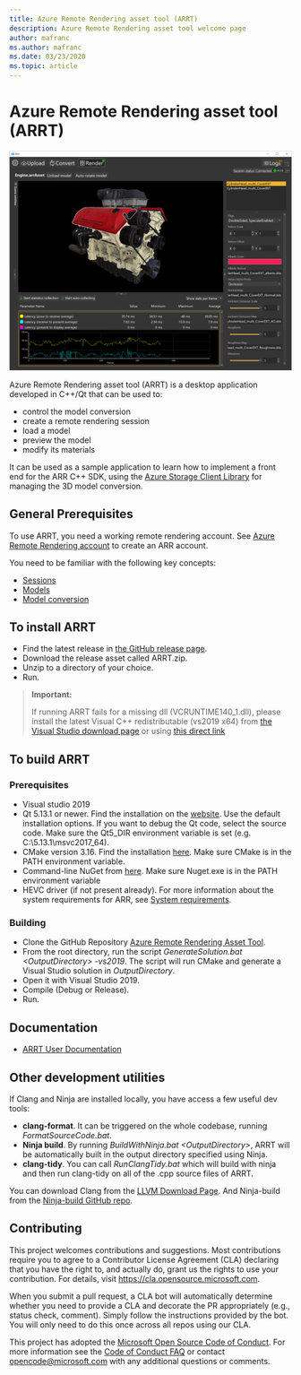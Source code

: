 ```yaml
---
title: Azure Remote Rendering asset tool (ARRT)
description: Azure Remote Rendering asset tool welcome page
author: mafranc
ms.author: mafranc
ms.date: 03/23/2020
ms.topic: article
---
```


# Azure Remote Rendering asset tool (ARRT)

![ARRT material editing view](Documentation/media/ARRT.png)

Azure Remote Rendering asset tool (ARRT) is a desktop application developed in C++/Qt that can be used to:

* control the model conversion
* create a remote rendering session
* load a model
* preview the model
* modify its materials

It can be used as a sample application to learn how to implement a front end for the ARR C++ SDK, using the [Azure Storage Client Library](https://github.com/Azure/azure-storage-cpp) for managing the 3D model conversion.

## General Prerequisites

To use ARRT, you need a working remote rendering account. See [Azure Remote Rendering account](https://docs.microsoft.com/azure/remote-rendering/how-tos/create-an-account) to create an ARR account.

You need to be familiar with the following key concepts:

* [Sessions](https://docs.microsoft.com/azure/remote-rendering/concepts/sessions)
* [Models](https://docs.microsoft.com/azure/remote-rendering/concepts/models)
* [Model conversion](https://docs.microsoft.com/azure/remote-rendering/how-tos/conversion/model-conversion)

## To install ARRT

* Find the latest release in [the GitHub release page](https://github.com/Azure/azure-remote-rendering-asset-tool/releases).
* Download the release asset called ARRT.zip.
* Unzip to a directory of your choice.
* Run.

> **Important:**
>
> If running ARRT fails for a missing dll (VCRUNTIME140_1.dll), please install the latest Visual C++ redistributable (vs2019 x64) from [the Visual Studio download page](https://visualstudio.microsoft.com/downloads/) or using [this direct link](https://aka.ms/vs/16/release/VC_redist.x64.exe)

## To build ARRT

### Prerequisites

* Visual studio 2019
* Qt 5.13.1 or newer. Find the installation on the [website](https://www.qt.io/download-qt-installer). Use the default installation options. If you want to debug the Qt code, select the source code. Make sure the Qt5_DIR environment variable is set (e.g. C:\5.13.1\msvc2017_64).
* CMake version 3.16. Find the installation [here](https://cmake.org/download/). Make sure CMake is in the PATH environment variable.
* Command-line NuGet from [here](https://www.nuget.org/downloads). Make sure Nuget.exe is in the PATH environment variable
* HEVC driver (if not present already). For more information about the system requirements for ARR, see [System requirements](https://docs.microsoft.com/azure/remote-rendering/overview/system-requirements).

### Building

* Clone the GitHub Repository [Azure Remote Rendering Asset Tool](https://github.com/Azure/azure-remote-rendering-asset-tool).
* From the root directory, run the script *GenerateSolution.bat \<OutputDirectory\> -vs2019*. The script will run CMake and generate a Visual Studio solution in *OutputDirectory*.
* Open it with Visual Studio 2019.
* Compile (Debug or Release).
* Run.

## Documentation

* [ARRT User Documentation](Documentation/index.md)

## Other development utilities

If Clang and Ninja are installed locally, you have access a few useful dev tools:

* **clang-format**. It can be triggered on the whole codebase, running *FormatSourceCode.bat*.
* **Ninja build**. By running *BuildWithNinja.bat \<OutputDirectory\>*, ARRT will be automatically built in the output directory specified using Ninja.
* **clang-tidy**. You can call *RunClangTidy.bat* which will build with ninja and then run clang-tidy on all of the .cpp source files of ARRT.

You can download Clang from the [LLVM Download Page](https://releases.llvm.org/download.html). And Ninja-build from the [Ninja-build GitHub repo](https://github.com/ninja-build/ninja/releases).

## Contributing

This project welcomes contributions and suggestions.  Most contributions require you to agree to a
Contributor License Agreement (CLA) declaring that you have the right to, and actually do, grant us
the rights to use your contribution. For details, visit <https://cla.opensource.microsoft.com>.

When you submit a pull request, a CLA bot will automatically determine whether you need to provide
a CLA and decorate the PR appropriately (e.g., status check, comment). Simply follow the instructions
provided by the bot. You will only need to do this once across all repos using our CLA.

This project has adopted the [Microsoft Open Source Code of Conduct](https://opensource.microsoft.com/codeofconduct/).
For more information see the [Code of Conduct FAQ](https://opensource.microsoft.com/codeofconduct/faq/) or
contact [opencode@microsoft.com](mailto:opencode@microsoft.com) with any additional questions or comments.
